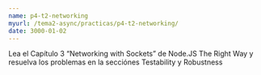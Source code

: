 ```yaml
---
name: p4-t2-networking
myurl: /tema2-async/practicas/p4-t2-networking/
date: 3000-01-02
---
```


Lea el Capítulo 3 “Networking with Sockets” de Node.JS The Right Way y resuelva los problemas en la secciónes Testability y Robustness
